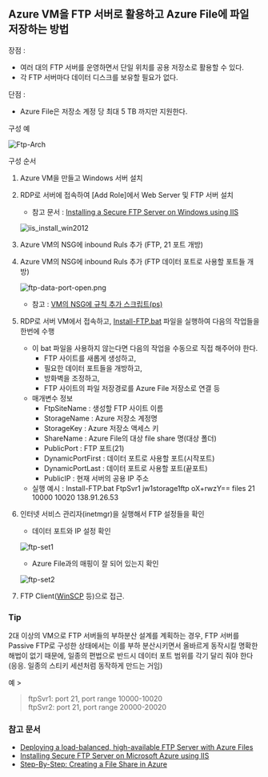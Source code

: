## Azure VM을 FTP 서버로 활용하고 Azure File에 파일 저장하는 방법

장점 : 
- 여러 대의 FTP 서버를 운영하면서 단일 위치를 공용 저장소로 활용할 수 있다.
- 각 FTP 서버마다 데이터 디스크를 보유할 필요가 없다.

단점 : 
- Azure File은 저장소 계정 당 최대 5 TB 까지만 지원한다. 

구성 예

![Ftp-Arch](https://github.com/taeyo/AzureIaaS/blob/master/images/ftp-arch.png)

구성 순서   

1. Azure VM을 만들고 Windows 서버 설치
2. RDP로 서버에 접속하여 [Add Role]에서 Web Server 및 FTP 서버 설치
    - 참고 문서 : [Installing a Secure FTP Server on Windows using IIS](https://winscp.net/eng/docs/guide_windows_ftps_server)
    
    ![iis_install_win2012](https://github.com/taeyo/AzureIaaS/blob/master/images/iis_install_win2012.png)

3. Azure VM의 NSG에 inbound Ruls 추가 (FTP, 21 포트 개방)
4. Azure VM의 NSG에 inbound Ruls 추가 (FTP 데이터 포트로 사용할 포트들 개방)  

    ![ftp-data-port-open.png](https://github.com/taeyo/AzureIaaS/blob/master/images/ftp-data-port-open.png)

    - 참고 : [VM의 NSG에 규칙 추가 스크립트(ps)](https://github.com/taeyo/TaeyoAzurePowerShell/blob/master/VM%EC%9D%98%20NSG%EC%97%90%20%EA%B7%9C%EC%B9%99%20%EC%B6%94%EA%B0%80%ED%95%98%EA%B8%B0.ps1)
5. RDP로 서버 VM에서 접속하고, [Install-FTP.bat](https://github.com/taeyo/AzureIaaS/blob/master/FTP/Install-FTP.bat) 파일을 실행하여 다음의 작업들을 한번에 수행
    - 이 bat 파일을 사용하지 않는다면 다음의 작업을 수동으로 직접 해주어야 한다.
        - FTP 사이트를 새롭게 생성하고, 
        - 필요한 데이터 포트들을 개방하고, 
        - 방화벽을 조정하고, 
        - FTP 사이트의 파일 저장경로를 Azure File 저장소로 연결 등
    - 매개변수 정보
        - FtpSiteName : 생성할 FTP 사이트 이름
        - StorageName :  Azure 저장소 계정명
        - StorageKey : Azure 저장소 액세스 키
        - ShareName : Azure File의 대상 file share 명(대상 폴더)
        - PublicPort : FTP 포트(21)
        - DynamicPortFirst : 데이터 포트로 사용할 포트(시작포트)
        - DynamicPortLast : 데이터 포트로 사용할 포트(끝포트)
        - PublicIP : 현재 서버의 공용 IP 주소
    - 실행 예시 : Install-FTP.bat FtpSvr1 jw1storage1ftp oX+rwzY== files 21 10000 10020 138.91.26.53
6. 인터넷 서비스 관리자(inetmgr)을 실행해서 FTP 설정들을 확인
    - 데이터 포트와 IP 설정 확인

    ![ftp-set1](https://github.com/taeyo/AzureIaaS/blob/master/images/ftp-set1.png)

    - Azure File과의 매핑이 잘 되어 있는지 확인  

    ![ftp-set2](https://github.com/taeyo/AzureIaaS/blob/master/images/ftp-set2.png)

6. FTP Client([WinSCP](https://winscp.net/eng/docs/lang:ko) 등)으로 접근.

### Tip

2대 이상의 VM으로 FTP 서버들의 부하분산 설계를 계획하는 경우, FTP 서버를 Passive FTP로 구성한 상태에서는 이를 부하 분산시키면서 올바르게 동작시킬 명확한 해법이 없기 때문에, 일종의 편법으로 반드시 데이터 포트 범위를 각기 달리 줘야 한다(응응. 일종의 스티키 세션처럼 동작하게 만드는 거임)

예 >
> ftpSvr1: port 21, port range 10000-10020  
> ftpSvr2: port 21, port range 20000-20020

### 참고 문서
- [Deploying a load-balanced, high-available FTP Server with Azure Files](http://fabriccontroller.net/deploying-a-load-balanced-high-available-ftp-server-with-azure-files/)  
- [Installing Secure FTP Server on Microsoft Azure using IIS](https://winscp.net/eng/docs/guide_azure_ftps_server)    
- [Step-By-Step: Creating a File Share in Azure](https://blogs.technet.microsoft.com/canitpro/2014/09/22/step-by-step-creating-a-file-share-in-azure/)    


